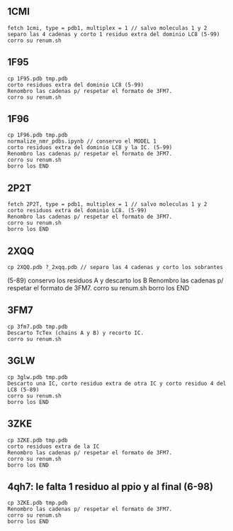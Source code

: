 1CMI
----
    fetch 1cmi, type = pdb1, multiplex = 1 // salvo moleculas 1 y 2
    separo las 4 cadenas y corto 1 residuo extra del dominio LC8 (5-99)  
    corro su renum.sh

1F95
----
    cp 1F95.pdb tmp.pdb
    corto residuos extra del dominio LC8 (5-99)
    Renombro las cadenas p/ respetar el formato de 3FM7.
    corro su renum.sh
1F96
----
    cp 1F96.pdb tmp.pdb 
    normalize_nmr_pdbs.ipynb // conservo el MODEL 1
    corto residuos extra del dominio LC8 y la IC. (5-99)
    Renombro las cadenas p/ respetar el formato de 3FM7.
    corro su renum.sh
    borro los END

2P2T
----
    fetch 2P2T, type = pdb1, multiplex = 1 // salvo moleculas 1 y 2
    corto residuos extra del dominio LC8. (5-99)
    Renombro las cadenas p/ respetar el formato de 3FM7.
    corro su renum.sh
    borro los END

2XQQ
----
    cp 2XQQ.pdb ?_2xqq.pdb // separo las 4 cadenas y corto los sobrantes 
(5-89)
    conservo los residuos A y descarto los B
    Renombro las cadenas p/ respetar el formato de 3FM7.
    corro su renum.sh
    borro los END

3FM7
----
    cp 3fm7.pdb tmp.pdb
    Descarto TcTex (chains A y B) y recorto IC.
    corro su renum.sh

3GLW
----
    cp 3glw.pdb tmp.pdb
    Descarto una IC, corto residuo extra de otra IC y corto residuo 4 del LC8 (5-89)
    corro su renum.sh
    borro los END    

3ZKE
----
    cp 3ZKE.pdb tmp.pdb
    corto residuos extra de la IC
    Renombro las cadenas p/ respetar el formato de 3FM7.
    corro su renum.sh
    borro los END
   
4qh7: le falta 1 residuo al ppio y al final (6-98)
----
    cp 3ZKE.pdb tmp.pdb
    Renombro las cadenas p/ respetar el formato de 3FM7.
    corro su renum.sh
    borro los END


